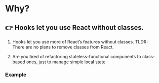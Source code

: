 # Why?

## 👉 Hooks let you use React without classes.

1. Hooks let you use more of React’s features without classes.
TLDR: There are no plans to remove classes from React.

2. Are you tired of refactoring stateless-functional components to class-based ones, just to manage simple local state

### Example
